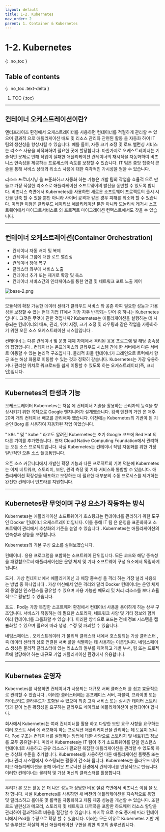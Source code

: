 ```yaml
---
layout: default
title: 1-2. Kubernetes
nav_order: 2
parent: 1. Container & Kubernetes
---
```


# 1-2. Kubernetes
{: .no_toc }

## Table of contents
{: .no_toc .text-delta }

1. TOC
{:toc}

---

## 컨테이너 오케스트레이션이란?

엔터프라이즈 환경에서 오케스트레이터를 사용하면 컨테이너를 적절하게 관리할 수 있으며 결과적 으로 애플리케이션 배포 및 리소스 관리와 관련된 활동 을 자동화 하여 IT 팀의 생산성을 향상시킬 수 있습니다. 예를 들어, 자동 크기 조정 및 로드 밸런싱 서비스는 리소스 사용을 최적화하여 필요한 곳에 할당합니다.         마찬가지로 오케스트레이터는 기술적인 문제로 인해 작업이 실패한 애플리케이션 컨테이너의 재시작을 자동화하여 비즈니스 연속성을 제공하는 프로세스의 속도를 보장할 수 있습니다. IT 팀은 중앙 집중식 콘솔을 통해 서비스 상태와 리소스 사용에 대한 즉각적인 가시성을 얻을 수 있습니다.

리소스 프로비저닝 을 표준화하고 자동화 하는 기능은 개발 팀의 작업을 효율적 으로 만들고 가장 적절한 리소스로 애플리케이션 소프트웨어의 발전을 동반할 수 있도록 합니다. 비즈니스 측면에서 Kubernetes를 사용하면 새로운 소프트웨어 프로젝트의 출시 시간을 단축 할 수 있을 뿐만 아니라 사이버 공격과 같은 경우 피해를 최소화 할 수 있습니다. 이러한 이점은 클라우드 네이티브 애플리케이션 뿐만 아니라 모놀리식 레거시 소프트웨어에서 마이크로서비스로 의 프로젝트 마이그레이션 컨텍스트에서도 찾을 수 있습니다.


---

## 컨테이너 오케스트레이션(Container Orchestration)

- 컨테이너 자동 배치 및 복제
- 컨테이너 그룹에 대한 로드 밸런싱
- 컨테이너 장애 복구
- 클러스터 외부에 서비스 노출
- 컨테이너 추가 또는 제거로 확장 및 축소
- 컨테이너 서비스간의 인터페이스를 통한 연결 및 네트워크 포트 노출 제어

![base-2.png](/assets/images/base/base-2.png)

---


모듈식의 확장 가능한 데이터 센터가 클라우드 서비스 와 공존 하여 필요한 성능과 가용성을 보장할 수 있는 현대 기업 IT에서 가장 자주 반복되는 단어 중 하나는 Kubernetes입니다. 그것은 무엇에 관한 것입니까? Kubernetes는 애플리케이션을 실행하는 데 사용되는 컨테이너의 배포, 관리, 위치 지정, 크기 조정 및 라우팅과 같은 작업을 자동화하기 위한 오픈 소스 오케스트레이션 시스템입니다 .

컨테이너 는 다른 컨테이너 및 운영 체제 자체에서 격리된 응용 프로그램 및 해당 종속성의 집합입니다 . 컨테이너는 온프레미스와 클라우드 시스템 간에 한 서버에서 다른 서버로 이동할 수 있는 논리적 구조입니다. 물리적 화물 컨테이너가 크레인으로 트럭에서 항공 또는 해상 화물로 이동할 수 있는 것과 정확히 같습니다. Kubernetes는 가장 유용하거나 편리한 위치로 워크로드를 쉽게 이동할 수 있도록 하는 오케스트레이터(즉, 크레인)입니다.

 ---

## Kubernetes의 탄생과 기능
오케스트레이터 Kubernetes는 처음 에 컨테이너 기술을 활용하는 관리자의 능력을 향상시키기 위한 목적으로 Google 엔지니어가 설계했습니다. 검색 엔진의 거인 은 매주 20억 개의 컨테이너 배포를 관리해야 했습니다. 이전에는 Kubernetes의 기반이 된 기술인 Borg 를 사용하여 자동화된 작업 이었습니다.

" k8s " 및 " kube " 라고도 알려진 Kubernetes는 초기 Google 코드에 Red Hat 의 다른 기여를 추가했습니다 . 현재 Cloud Native Computing Foundation에서 관리하는 오픈 소스 프로젝트입니다. 사실 Kubernetes는 컨테이너 작업 자동화를 위한 가장 일반적인 오픈 소스 플랫폼입니다.

오픈 소스 커뮤니티에서 개발한 확장 기능과 다른 프로젝트의 기여 덕분에 Kubernetes는 이제 네트워크, 스토리지, 보안, 원격 측정 및 기타 서비스와 통합할 수 있습니다. 애플리케이션 확장성을 배포하고 보장하는 데 필요한 대부분의 수동 프로세스를 제거하는 완전한 컨테이너 인프라를 지원합니다.

 
---

## Kubernetes란 무엇이며 구성 요소가 작동하는 방식
Kubernetes는 애플리케이션 소프트웨어가 호스팅되는 컨테이너를 관리하기 위한 도구 인 Docker 컨테이너 오케스트레이터입니다. 이를 통해 IT 팀 은 운영을 표준화하고 소프트웨어 관리에서 추상화의 기준을 높일 수 있습니다 . Kubernetes는 애플리케이션의 연속성과 성능을 보장합니다.

Kubernetes의 기본 구성 요소를 살펴보겠습니다.

컨테이너 . 응용 프로그램을 포함하는 소프트웨어 단위입니다. 모든 코드와 해당 종속성을 패킹함으로써 애플리케이션은 운영 체제 및 기타 소프트웨어 구성 요소에서 독립하게 됩니다.

도커 . 가상 컨테이너에서 애플리케이션 과 해당 종속성 을 격리 하는 가장 널리 사용되는 방법 중 하나입니다 . 가상 머신에서 얻은 격리와 달리 Docker 컨테이너는 운영 체제의 동일한 인스턴스를 공유할 수 있으며 사용 가능한 메모리 및 처리 리소스를 보다 효율적으로 활용할 수 있습니다.

포드 . Pod는 가장 복잡한 소프트웨어 환경에서 컨테이너 사용을 용이하게 하는 상부 구조입니다. 서비스가 작동하는 데 필요한 스토리지, 네트워크 사양 및 기타 정보와 함께 여러 컨테이너를 그룹화할 수 있습니다. 이러한 방식으로 포드는 전체 정보 시스템을 캡슐화할 수 있으며 필요에 따라 생성, 수정 및 파괴할 수 있습니다.

네임스페이스 . 오케스트레이터 가 물리적 클러스터 내에서 호스팅되는 가상 클러스터 , 즉 데이터 센터의 상호 연결된 서버 풀을 식별하는 데 사용하는 이름입니다. 네임스페이스 생성은 물리적 클러스터에 있는 리소스의 일부를 제어하고 개별 부서, 팀 또는 프로젝트에 할당해야 하는 대규모 기업 애플리케이션 환경에서 유용합니다.


---
## Kubernetes 운영자
Kubernetes를 사용하면 컨테이너가 사용되는 대규모 서버 클러스터 를 쉽고 효율적으로 관리할 수 있습니다 . 이러한 클러스터에는 온프레미스 서버, 퍼블릭, 프라이빗 또는 하이브리드 클라우드가 포함될 수 있으며 최종 고객 서비스 또는 실시간 데이터 스트리밍과 같이 높은 확장성을 요구하는 클라우드 네이티브 애플리케이션이 실행되어야 합니다.

회사에서 Kubernetes는 여러 컨테이너를 활용 하고 다양한 보안 요구 사항을 요구하는 여러 호스트 서버 에 배포해야 하는 프로덕션 애플리케이션을 관리하는 데 도움이 됩니다.
Pod 구조는 컨테이너를 실행하는 방법에 대한 사양으로 스토리지 및 네트워크 정보를 모두 공유합니다. 따라서 Kubernetes는 IT 팀이 추가 소프트웨어를 단일 인스턴스 컨테이너로 사용하고 공유 리소스가 필요한 복잡한 애플리케이션을 관리할 수 있도록 하는 추상화 수준을 추가합니다.
Kubernetes를 사용하면 다른 애플리케이션 플랫폼 또는 기타 관리 시스템에서 호스팅되는 활동이 간소화 됩니다. Kubernetes는 클라우드 네이티브 애플리케이션을 통해 어려운 프로덕션 환경에서 컨테이너를 안정적으로 만듭니다. 이러한 컨테이너는 물리적 및 가상 머신의 클러스터를 활용합니다.

 
---

우리가 본 모든 활동 은 더 나은 성능과 상당한 비용 절감 측면에서 비즈니스 이점 을 보장 합니다. 사실 Kubernetes를 사용하면 새 버전의 애플리케이션을 지속적으로 통합 및 릴리스하고 롤아웃 및 롤백을 자동화하고 제품 제공 성능을 개선할 수 있습니다. 또한 로드 밸런싱과 메모리, 스토리지 및 네트워크 대역폭을 포함한 하드웨어 리소스 할당을 관리하여 결과적으로 비용을 절감할 수 있습니다. 마지막 으로 수요 증가에 따라 컨테이너에서 Pod를 수평으로 확장 할 수 있습니다. 이러한 모든 이유로 Kubernetes 기반 개발 솔루션은 확실히 최신 애플리케이션 구현을 위한 최고의 솔루션입니다.